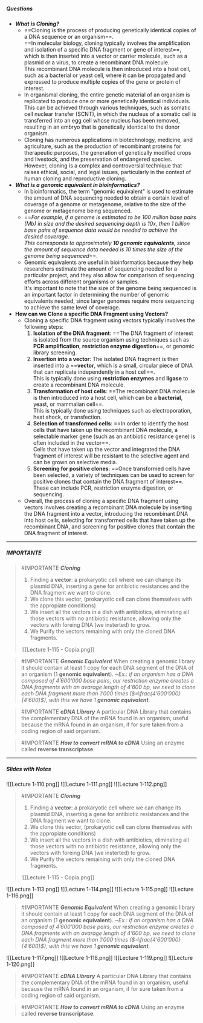##### Questions
- ***What is Cloning?***
	- ==Cloning is the process of producing genetically identical copies of a DNA sequence or an organism==. <br>==In molecular biology, cloning typically involves the amplification and isolation of a specific DNA fragment or gene of interest==, which is then inserted into a vector or carrier molecule, such as a plasmid or a virus, to create a recombinant DNA molecule. <br>This recombinant DNA molecule is then introduced into a host cell, such as a bacterial or yeast cell, where it can be propagated and expressed to produce multiple copies of the gene or protein of interest.
	- In organismal cloning, the entire genetic material of an organism is replicated to produce one or more genetically identical individuals. <br>This can be achieved through various techniques, such as somatic cell nuclear transfer (SCNT), in which the nucleus of a somatic cell is transferred into an egg cell whose nucleus has been removed, resulting in an embryo that is genetically identical to the donor organism.
	- Cloning has numerous applications in biotechnology, medicine, and agriculture, such as the production of recombinant proteins for therapeutic purposes, the generation of genetically modified crops and livestock, and the preservation of endangered species. However, cloning is a complex and controversial technique that raises ethical, social, and legal issues, particularly in the context of human cloning and reproductive cloning.
- ***What is a genomic equivalent in bioinformatics?***
	- In bioinformatics, the term "genomic equivalent" is used to estimate the amount of DNA sequencing needed to obtain a certain level of coverage of a genome or metagenome, relative to the size of the genome or metagenome being sequenced.
	- ==*For example, if a genome is estimated to be 100 million base pairs (Mb) in size and the desired sequencing depth is 10x, then 1 billion base pairs of sequence data would be needed to achieve the desired coverage. <br>This corresponds to approximately **10 genomic equivalents**, since the amount of sequence data needed is 10 times the size of the genome being sequenced*==.
	- Genomic equivalents are useful in bioinformatics because they help researchers estimate the amount of sequencing needed for a particular project, and they also allow for comparison of sequencing efforts across different organisms or samples. <br>It's important to note that the size of the genome being sequenced is an important factor in determining the number of genomic equivalents needed, since larger genomes require more sequencing to achieve the same level of coverage.
- **How can we Clone a specific DNA Fragment using Vectors?**
	- Cloning a specific DNA fragment using vectors typically involves the following steps:
	  1. **Isolation of the DNA fragment**: ==The DNA fragment of interest is isolated from the source organism using techniques such as **PCR amplification**, **restriction enzyme digestion**==, or genomic library screening.
	  2. **Insertion into a vector**: The isolated DNA fragment is then inserted into a ==**vector**, which is a small, circular piece of DNA that can replicate independently in a host cell==. <br>This is typically done using **restriction enzymes** and **ligase** to create a recombinant DNA molecule.
	  3. **Transformation of host cells**: ==The recombinant DNA molecule is then introduced into a host cell, which can be a **bacterial**, yeast, or mammalian cell==. <br>This is typically done using techniques such as electroporation, heat shock, or transfection.
	  4. **Selection of transformed cells**: ==In order to identify the host cells that have taken up the recombinant DNA molecule, a selectable marker gene (such as an antibiotic resistance gene) is often included in the vector==. <br>Cells that have taken up the vector and integrated the DNA fragment of interest will be resistant to the selective agent and can be grown on selective media.
	  5. **Screening for positive clones**: ==Once transformed cells have been selected, a variety of techniques can be used to screen for positive clones that contain the DNA fragment of interest==. <br>These can include PCR, restriction enzyme digestion, or sequencing.
	- Overall, the process of cloning a specific DNA fragment using vectors involves creating a recombinant DNA molecule by inserting the DNA fragment into a vector, introducing the recombinant DNA into host cells, selecting for transformed cells that have taken up the recombinant DNA, and screening for positive clones that contain the DNA fragment of interest.

---
##### IMPORTANTE

> #IMPORTANTE ***Cloning***
> 1. Finding a **vector**: a prokaryotic cell where we can change its plasmid DNA, inserting a gene for antibiotic resistances and the DNA fragment we want to clone.
> 2. We clone this vector, (prokaryotic cell can clone themselves with the appropiate conditions)
> 3. We insert all the vectors in a dish with antibiotics, eliminating all those vectors with no antibiotic resistance, allowing only the vectors with foreing DNA (we insterted) to grow.
> 4. We Purify the vectors remaining with only the cloned DNA fragments.
> 
> ![[Lecture 1-115 - Copia.png]]


> #IMPORTANTE ***Genomic Equivalent***
> When creating a genomic library it should contain at least 1 copy for each DNA segment of the DNA of an organism (1 **genomic equivalent**).
> *~Ex.: if an organism has a DNA composed of $4’600’000$ base pairs, our restriction enzyme creates a DNA fragments with an avarage length of $4’600$ bp, we need to clone each DNA fragment more than $1’000$ times ($=\frac{4’600’000}{4’600}$), with this we have $1$ **genomic equivalent***.

> #IMPORTANTE ***cDNA Library***
> A particular DNA Library that contains the complementary DNA of the mRNA found in an organism, useful because the mRNA found in an organism, if for sure taken from a coding region of said organism.

> #IMPORTANTE ***How to convert mRNA to cDNA***
> Using an enzyme called **reverse transcriptase**.

---
##### Slides with Notes
![[Lecture 1-110.png]]  ![[Lecture 1-111.png]] ![[Lecture 1-112.png]]

> #IMPORTANTE ***Cloning***
> 1. Finding a **vector**: a prokaryotic cell where we can change its plasmid DNA, inserting a gene for antibiotic resistances and the DNA fragment we want to clone.
> 2. We clone this vector, (prokaryotic cell can clone themselves with the appropiate conditions)
> 3. We insert all the vectors in a dish with antibiotics, eliminating all those vectors with no antibiotic resistance, allowing only the vectors with foreing DNA (we insterted) to grow.
> 4. We Purify the vectors remaining with only the cloned DNA fragments.
> 
> ![[Lecture 1-115 - Copia.png]]

![[Lecture 1-113.png]] ![[Lecture 1-114.png]] ![[Lecture 1-115.png]] ![[Lecture 1-116.png]]

> #IMPORTANTE ***Genomic Equivalent***
> When creating a genomic library it should contain at least 1 copy for each DNA segment of the DNA of an organism (1 **genomic equivalent**).
> *~Ex.: if an organism has a DNA composed of $4’600’000$ base pairs, our restriction enzyme creates a DNA fragments with an avarage length of $4’600$ bp, we need to clone each DNA fragment more than $1’000$ times ($=\frac{4’600’000}{4’600}$), with this we have $1$ **genomic equivalent***.

![[Lecture 1-117.png]] ![[Lecture 1-118.png]] ![[Lecture 1-119.png]] ![[Lecture 1-120.png]]

> #IMPORTANTE ***cDNA Library***
> A particular DNA Library that contains the complementary DNA of the mRNA found in an organism, useful because the mRNA found in an organism, if for sure taken from a coding region of said organism.

> #IMPORTANTE ***How to convert mRNA to cDNA***
> Using an enzyme called **reverse transcriptase**.